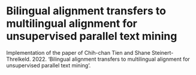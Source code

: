 # Bilingual alignment transfers to multilingual alignment for unsupervised parallel text mining

Implementation of the paper of Chih-chan Tien and Shane Steinert-Threlkeld. 2022. ‘Bilingual alignment transfers to multilingual alignment for unsupervised parallel text mining’.

